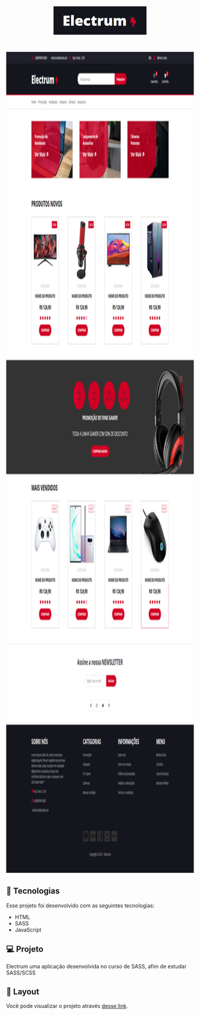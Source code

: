
<h1 align="center">
  <img  src="./assets/logo.png" width="250px" />
</h1>


<h1 align="center">
  <img  src="./assets/web.png" width="1024px" height="2200px"/>
</h1>


## 🚀 Tecnologias

Esse projeto foi desenvolvido com as seguintes tecnologias:

- HTML
- SASS
- JavaScript

## 💻 Projeto

Electrum uma aplicação desenvolvida no curso de SASS, afim de estudar SASS/SCSS                                                         
                                                                   

## 🔖 Layout
Você pode visualizar o projeto  através [desse link](https://vercel.com/cleitonbarros/electrum).
